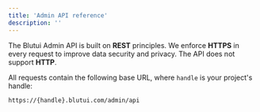 ```yaml
---
title: 'Admin API reference'
description: ''
---
```


The Blutui Admin API is built on **REST** principles. We enforce **HTTPS** in every request to improve data security and privacy. The API does not support **HTTP**.

All requests contain the following base URL, where `handle` is your project's handle:

```text {% process=false filename="Admin API Base URL" %}
https://{handle}.blutui.com/admin/api
```
